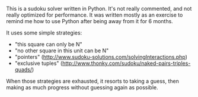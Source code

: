 This is a sudoku solver written in Python. It's not really commented, and not really optimized for performance. It was written mostly as an exercise to remind me how to use Python after being away from it for 6 months.

It uses some simple strategies:
- "this square can only be N"
- "no other square in this unit can be N"
- "pointers" (http://www.sudoku-solutions.com/solvingInteractions.php) 
- "exclusive tuples" (http://www.thonky.com/sudoku/naked-pairs-triples-quads/)

When those strategies are exhausted, it resorts to taking a guess, then making as much progress without guessing again as possible.